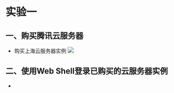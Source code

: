 实验一
====
一、购买腾讯云服务器
---
* 购买上海云服务器实例
![](https://github.com/91kennyS/myp/blob/master/docs/img/1.jpg)

二、使用Web Shell登录已购买的云服务器实例
---
*
